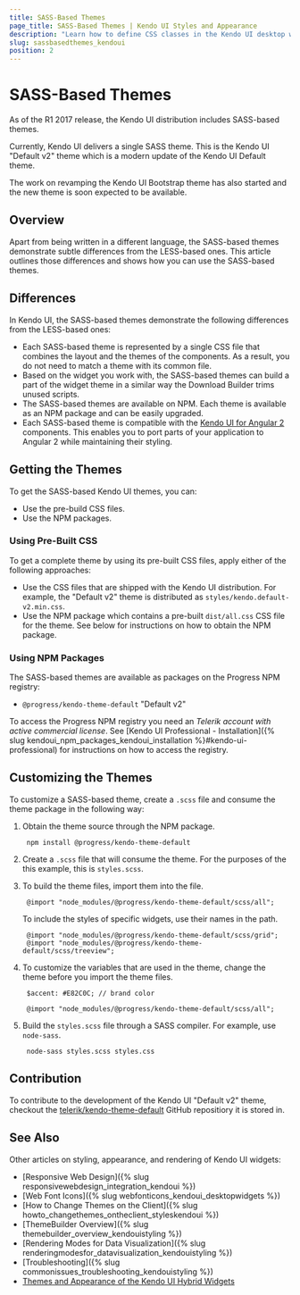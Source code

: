 ```yaml
---
title: SASS-Based Themes
page_title: SASS-Based Themes | Kendo UI Styles and Appearance
description: "Learn how to define CSS classes in the Kendo UI desktop widgets to change their appearance and further customize their style."
slug: sassbasedthemes_kendoui
position: 2
---
```


# SASS-Based Themes

As of the R1 2017 release, the Kendo UI distribution includes SASS-based themes.

Currently, Kendo UI delivers a single SASS theme. This is the Kendo UI "Default v2" theme which is a modern update of the Kendo UI Default theme.

The work on revamping the Kendo UI Bootstrap theme has also started and the new theme is soon expected to be available.

## Overview

Apart from being written in a different language, the SASS-based themes demonstrate subtle differences from the LESS-based ones.
This article outlines those differences and shows how you can use the SASS-based themes.

## Differences

In Kendo UI, the SASS-based themes demonstrate the following differences from the LESS-based ones:

- Each SASS-based theme is represented by a single CSS file that combines the layout and the themes of the components. As a result, you do not need to match a theme with its common file.
- Based on the widget you work with, the SASS-based themes can build a part of the widget theme in a similar way the Download Builder trims unused scripts.
- The SASS-based themes are available on NPM. Each theme is available as an NPM package and can be easily upgraded.
- Each SASS-based theme is compatible with the [Kendo UI for Angular 2](http://www.telerik.com/kendo-angular-ui/) components. This enables you to port parts of your application to Angular 2 while maintaining their styling.

## Getting the Themes

To get the SASS-based Kendo UI themes, you can:

* Use the pre-build CSS files.
* Use the NPM packages.

### Using Pre-Built CSS

To get a complete theme by using its pre-built CSS files, apply either of the following approaches:

- Use the CSS files that are shipped with the Kendo UI distribution. For example, the "Default v2" theme is distributed as `styles/kendo.default-v2.min.css`.
- Use the NPM package which contains a pre-built `dist/all.css` CSS file for the theme. See below for instructions on how to obtain the NPM package.

### Using NPM Packages

The SASS-based themes are available as packages on the Progress NPM registry:

* `@progress/kendo-theme-default` "Default v2"

To access the Progress NPM registry you need an *Telerik account with active commercial license*.
See [Kendo UI Professional - Installation]({% slug kendoui_npm_packages_kendoui_installation %}#kendo-ui-professional) for instructions on how to access the registry.

## Customizing the Themes

To customize a SASS-based theme, create a `.scss` file and consume the theme package in the following way:

1. Obtain the theme source through the NPM package.

        npm install @progress/kendo-theme-default

2. Create a `.scss` file that will consume the theme. For the purposes of the this example, this is `styles.scss`.

3. To build the theme files, import them into the file.

        @import "node_modules/@progress/kendo-theme-default/scss/all";

   To include the styles of specific widgets, use their names in the path.

        @import "node_modules/@progress/kendo-theme-default/scss/grid";
        @import "node_modules/@progress/kendo-theme-default/scss/treeview";

4. To customize the variables that are used in the theme, change the theme before you import the theme files.

        $accent: #E82C0C; // brand color

        @import "node_modules/@progress/kendo-theme-default/scss/all";

5. Build the `styles.scss` file through a SASS compiler. For example, use `node-sass`.

        node-sass styles.scss styles.css

## Contribution

To contribute to the development of the Kendo UI "Default v2" theme, checkout the [telerik/kendo-theme-default](https://github.com/telerik/kendo-theme-default) GitHub repositiory it is stored in.

## See Also

Other articles on styling, appearance, and rendering of Kendo UI widgets:

* [Responsive Web Design]({% slug responsivewebdesign_integration_kendoui %})
* [Web Font Icons]({% slug webfonticons_kendoui_desktopwidgets %})
* [How to Change Themes on the Client]({% slug howto_changethemes_ontheclient_styleskendoui %})
* [ThemeBuilder Overview]({% slug themebuilder_overview_kendouistyling %})
* [Rendering Modes for Data Visualization]({% slug renderingmodesfor_datavisualization_kendouistyling %})
* [Troubleshooting]({% slug commonissues_troubleshooting_kendouistyling %})
* [Themes and Appearance of the Kendo UI Hybrid Widgets](/controls/hybrid/styling)
